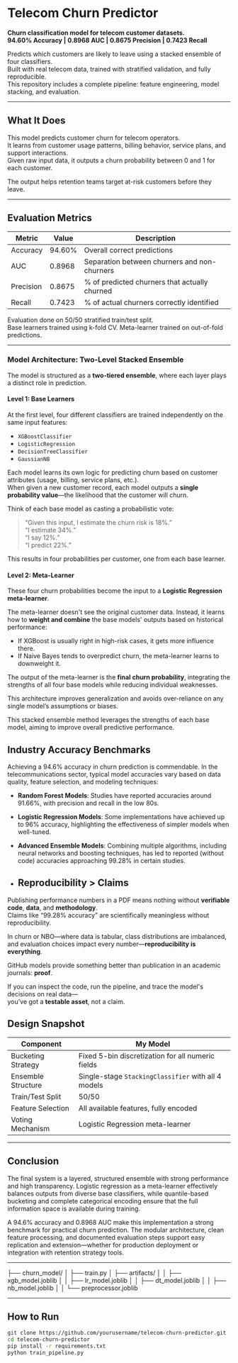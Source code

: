 # Telecom Churn Predictor

**Churn classification model for telecom customer datasets.  
94.60% Accuracy | 0.8968 AUC | 0.8675 Precision | 0.7423 Recall**

Predicts which customers are likely to leave using a stacked ensemble of four classifiers.  
Built with real telecom data, trained with stratified validation, and fully reproducible.  
This repository includes a complete pipeline: feature engineering, model stacking, and evaluation.

---

## What It Does

This model predicts customer churn for telecom operators.  
It learns from customer usage patterns, billing behavior, service plans, and support interactions.  
Given raw input data, it outputs a churn probability between 0 and 1 for each customer.

The output helps retention teams target at-risk customers before they leave.

---

## Evaluation Metrics 

| Metric    | Value   | Description |
|-----------|---------|-------------|
| Accuracy  | 94.60%  | Overall correct predictions |
| AUC       | 0.8968  | Separation between churners and non-churners |
| Precision | 0.8675  | % of predicted churners that actually churned |
| Recall    | 0.7423  | % of actual churners correctly identified |

Evaluation done on 50/50 stratified train/test split.  
Base learners trained using k-fold CV. Meta-learner trained on out-of-fold predictions.

---

### Model Architecture: Two-Level Stacked Ensemble

The model is structured as a **two-tiered ensemble**, where each layer plays a distinct role in prediction.

#### **Level 1: Base Learners**

At the first level, four different classifiers are trained independently on the same input features:

- `XGBoostClassifier`
- `LogisticRegression`
- `DecisionTreeClassifier`
- `GaussianNB`

Each model learns its own logic for predicting churn based on customer attributes (usage, billing, service plans, etc.).  
When given a new customer record, each model outputs a **single probability value**—the likelihood that the customer will churn.

Think of each base model as casting a probabilistic vote:  
> “Given this input, I estimate the churn risk is 18%.”  
> “I estimate 34%.”  
> “I say 12%.”  
> “I predict 22%.”

This results in four probabilities per customer, one from each base learner.

#### **Level 2: Meta-Learner**

These four churn probabilities become the input to a **Logistic Regression meta-learner**.

The meta-learner doesn't see the original customer data. Instead, it learns how to **weight and combine** the base models' outputs based on historical performance:

- If XGBoost is usually right in high-risk cases, it gets more influence there.
- If Naive Bayes tends to overpredict churn, the meta-learner learns to downweight it.

The output of the meta-learner is the **final churn probability**, integrating the strengths of all four base models while reducing individual weaknesses.

This architecture improves generalization and avoids over-reliance on any single model’s assumptions or biases.


This stacked ensemble method leverages the strengths of each base model, aiming to improve overall predictive performance.

## Industry Accuracy Benchmarks

Achieving a 94.6% accuracy in churn prediction is commendable. In the telecommunications sector, typical model accuracies vary based on data quality, feature selection, and modeling techniques:

- **Random Forest Models**: Studies have reported accuracies around 91.66%, with precision and recall in the low 80s.
- **Logistic Regression Models**: Some implementations have achieved up to 96% accuracy, highlighting the effectiveness of simpler models when well-tuned.
- **Advanced Ensemble Models**: Combining multiple algorithms, including neural networks and boosting techniques, has led to reported (without code) accuracies approaching 99.28% in certain studies.

- ## Reproducibility > Claims

Publishing performance numbers in a PDF means nothing without **verifiable code**, **data**, and **methodology**.  
Claims like “99.28% accuracy” are scientifically meaningless without reproducibility.

In churn or NBO—where data is tabular, class distributions are imbalanced, and evaluation choices impact every number—**reproducibility is everything**.

GitHub models provide something better than publication in an academic journals: **proof**.

If you can inspect the code, run the pipeline, and trace the model's decisions on real data—  
you’ve got a **testable asset**, not a claim.


## Design Snapshot

| Component           | My Model                                             |
|---------------------|------------------------------------------------------|
| Bucketing Strategy  | Fixed 5-bin discretization for all numeric fields   |
| Ensemble Structure  | Single-stage `StackingClassifier` with all 4 models |
| Train/Test Split    | 50/50                                                |
| Feature Selection   | All available features, fully encoded               |
| Voting Mechanism    | Logistic Regression meta-learner                    |

---

## Conclusion

The final system is a layered, structured ensemble with strong performance and high transparency. Logistic regression as a meta-learner effectively balances outputs from diverse base classifiers, while quantile-based bucketing and complete categorical encoding ensure that the full information space is available during training.

A 94.6% accuracy and 0.8968 AUC make this implementation a strong benchmark for practical churn prediction. The modular architecture, clean feature processing, and documented evaluation steps support easy replication and extension—whether for production deployment or integration with retention strategy tools.

---

├── churn_model/
│   ├── train.py
│   ├── artifacts/
│   │   ├── xgb_model.joblib
│   │   ├── lr_model.joblib
│   │   ├── dt_model.joblib
│   │   ├── nb_model.joblib
│   │   └── preprocessor.joblib

---
## How to Run

```bash
git clone https://github.com/yourusername/telecom-churn-predictor.git
cd telecom-churn-predictor
pip install -r requirements.txt
python train_pipeline.py
